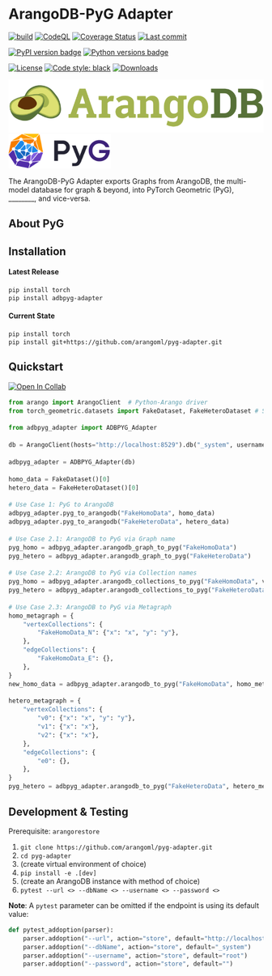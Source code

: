 # ArangoDB-PyG Adapter

[![build](https://github.com/arangoml/pyg-adapter/actions/workflows/build.yml/badge.svg?branch=master)](https://github.com/arangoml/pyg-adapter/actions/workflows/build.yml)
[![CodeQL](https://github.com/arangoml/pyg-adapter/actions/workflows/analyze.yml/badge.svg?branch=master)](https://github.com/arangoml/pyg-adapter/actions/workflows/analyze.yml)
[![Coverage Status](https://coveralls.io/repos/github/arangoml/pyg-adapter/badge.svg?branch=master)](https://coveralls.io/github/arangoml/pyg-adapter)
[![Last commit](https://img.shields.io/github/last-commit/arangoml/pyg-adapter)](https://github.com/arangoml/pyg-adapter/commits/master)

[![PyPI version badge](https://img.shields.io/pypi/v/adbpyg-adapter?color=3775A9&style=for-the-badge&logo=pypi&logoColor=FFD43B)](https://pypi.org/project/adbpyg-adapter/)
[![Python versions badge](https://img.shields.io/pypi/pyversions/adbpyg-adapter?color=3776AB&style=for-the-badge&logo=python&logoColor=FFD43B)](https://pypi.org/project/adbpyg-adapter/)

[![License](https://img.shields.io/github/license/arangoml/pyg-adapter?color=9E2165&style=for-the-badge)](https://github.com/arangoml/pyg-adapter/blob/master/LICENSE)
[![Code style: black](https://img.shields.io/static/v1?style=for-the-badge&label=code%20style&message=black&color=black)](https://github.com/psf/black)
[![Downloads](https://img.shields.io/badge/dynamic/json?style=for-the-badge&color=282661&label=Downloads&query=total_downloads&url=https://api.pepy.tech/api/projects/adbpyg-adapter)](https://pepy.tech/project/adbpyg-adapter)


<a href="https://www.arangodb.com/" rel="arangodb.com">![](./examples/assets/adb_logo.png)</a>
<a href="https://www.pyg.org/" rel="pyg.org"><img src="https://raw.githubusercontent.com/pyg-team/pyg_sphinx_theme/master/pyg_sphinx_theme/static/img/pyg_logo_text.svg?sanitize=true" width=40% /></a>

The ArangoDB-PyG Adapter exports Graphs from ArangoDB, the multi-model database for graph & beyond, into PyTorch Geometric (PyG), ________, and vice-versa.


## About PyG

## Installation

#### Latest Release
```
pip install torch
pip install adbpyg-adapter
```
#### Current State
```
pip install torch
pip install git+https://github.com/arangoml/pyg-adapter.git
```

##  Quickstart

[![Open In Collab](https://colab.research.google.com/assets/colab-badge.svg)](https://colab.research.google.com/github/arangoml/pyg-adapter/blob/master/examples/ArangoDB_PyG_Adapter.ipynb)

```py
from arango import ArangoClient  # Python-Arango driver
from torch_geometric.datasets import FakeDataset, FakeHeteroDataset # Sample graph form PyG

from adbpyg_adapter import ADBPYG_Adapter

db = ArangoClient(hosts="http://localhost:8529").db("_system", username="root", password="")

adbpyg_adapter = ADBPYG_Adapter(db)

homo_data = FakeDataset()[0]
hetero_data = FakeHeteroDataset()[0]

# Use Case 1: PyG to ArangoDB
adbpyg_adapter.pyg_to_arangodb("FakeHomoData", homo_data)
adbpyg_adapter.pyg_to_arangodb("FakeHeteroData", hetero_data)

# Use Case 2.1: ArangoDB to PyG via Graph name
pyg_homo = adbpyg_adapter.arangodb_graph_to_pyg("FakeHomoData")
pyg_hetero = adbpyg_adapter.arangodb_graph_to_pyg("FakeHeteroData")

# Use Case 2.2: ArangoDB to PyG via Collection names
pyg_homo = adbpyg_adapter.arangodb_collections_to_pyg("FakeHomoData", v_cols={'FakeHomoData_N'}, e_cols={'FakeHomoData_E'})
pyg_hetero = adbpyg_adapter.arangodb_collections_to_pyg("FakeHeteroData", v_cols={'v0', 'v1', 'v2'}, e_cols={'e0'})

# Use Case 2.3: ArangoDB to PyG via Metagraph
homo_metagraph = {
    "vertexCollections": {
        "FakeHomoData_N": {"x": "x", "y": "y"},
    },
    "edgeCollections": {
        "FakeHomoData_E": {},
    },
}
new_homo_data = adbpyg_adapter.arangodb_to_pyg("FakeHomoData", homo_metagraph)

hetero_metagraph = {
    "vertexCollections": {
        "v0": {"x": "x", "y": "y"},
        "v1": {"x": "x"},
        "v2": {"x": "x"},
    },
    "edgeCollections": {
        "e0": {},
    },
}
pyg_hetero = adbpyg_adapter.arangodb_to_pyg("FakeHeteroData", hetero_metagraph)
```

##  Development & Testing

Prerequisite: `arangorestore`

1. `git clone https://github.com/arangoml/pyg-adapter.git`
2. `cd pyg-adapter`
3. (create virtual environment of choice)
4. `pip install -e .[dev]`
5. (create an ArangoDB instance with method of choice)
6. `pytest --url <> --dbName <> --username <> --password <>`

**Note**: A `pytest` parameter can be omitted if the endpoint is using its default value:
```python
def pytest_addoption(parser):
    parser.addoption("--url", action="store", default="http://localhost:8529")
    parser.addoption("--dbName", action="store", default="_system")
    parser.addoption("--username", action="store", default="root")
    parser.addoption("--password", action="store", default="")
```
